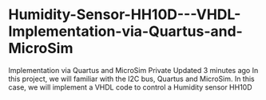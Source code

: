 # Humidity-Sensor-HH10D---VHDL-Implementation-via-Quartus-and-MicroSim
 Implementation via Quartus and MicroSim Private  Updated 3 minutes ago In this project, we will familiar with the I2C bus, Quartus and MicroSim. In this case, we will implement a VHDL code to control a Humidity sensor HH10D
